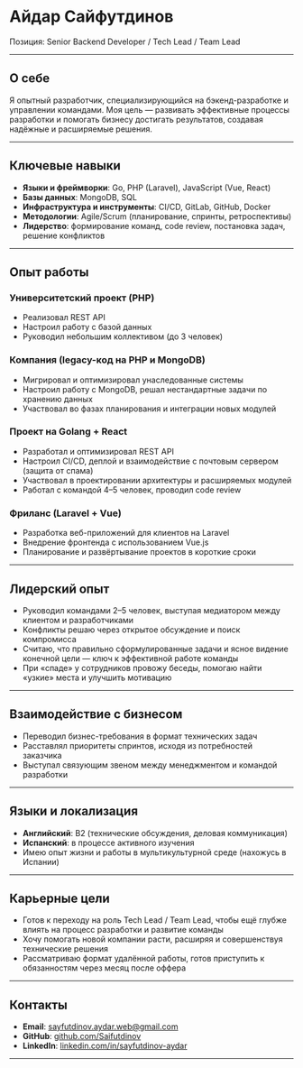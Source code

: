 # Айдар Сайфутдинов

Позиция: Senior Backend Developer / Tech Lead / Team Lead  

---

## О себе
Я опытный разработчик, специализирующийся на бэкенд-разработке и управлении командами. Моя цель — развивать эффективные процессы разработки и помогать бизнесу достигать результатов, создавая надёжные и расширяемые решения.

---

## Ключевые навыки

- **Языки и фреймворки**: Go, PHP (Laravel), JavaScript (Vue, React)
- **Базы данных**: MongoDB, SQL
- **Инфраструктура и инструменты**: CI/CD, GitLab, GitHub, Docker
- **Методологии**: Agile/Scrum (планирование, спринты, ретроспективы)
- **Лидерство**: формирование команд, code review, постановка задач, решение конфликтов

---

## Опыт работы

### Университетский проект (PHP)
- Реализовал REST API  
- Настроил работу с базой данных  
- Руководил небольшим коллективом (до 3 человек)

### Компания (legacy-код на PHP и MongoDB)
- Мигрировал и оптимизировал унаследованные системы  
- Настроил работу с MongoDB, решал нестандартные задачи по хранению данных  
- Участвовал во фазаx планирования и интеграции новых модулей

### Проект на Golang + React
- Разработал и оптимизировал REST API  
- Настроил CI/CD, деплой и взаимодействие с почтовым сервером (защита от спама)  
- Участвовал в проектировании архитектуры и расширяемых модулей  
- Работал с командой 4–5 человек, проводил code review

### Фриланс (Laravel + Vue)
- Разработка веб-приложений для клиентов на Laravel  
- Внедрение фронтенда с использованием Vue.js  
- Планирование и развёртывание проектов в короткие сроки

---

## Лидерский опыт
- Руководил командами 2–5 человек, выступая медиатором между клиентом и разработчиками  
- Конфликты решаю через открытое обсуждение и поиск компромисса  
- Считаю, что правильно сформулированные задачи и ясное видение конечной цели — ключ к эффективной работе команды  
- При «спаде» у сотрудников провожу беседы, помогаю найти «узкие» места и улучшить мотивацию

---

## Взаимодействие с бизнесом
- Переводил бизнес-требования в формат технических задач  
- Расставлял приоритеты спринтов, исходя из потребностей заказчика  
- Выступал связующим звеном между менеджментом и командой разработки

---

## Языки и локализация
- **Английский**: B2 (технические обсуждения, деловая коммуникация)  
- **Испанский**: в процессе активного изучения  
- Имею опыт жизни и работы в мультикультурной среде (нахожусь в Испании)

---

## Карьерные цели
- Готов к переходу на роль Tech Lead / Team Lead, чтобы ещё глубже влиять на процесс разработки и развитие команды  
- Хочу помогать новой компании расти, расширяя и совершенствуя технические решения  
- Рассматриваю формат удалённой работы, готов приступить к обязанностям через месяц после оффера

---

## Контакты
- **Email**: sayfutdinov.aydar.web@gmail.com
- **GitHub**: [github.com/Saifutdinov](https://github.com/Saifutdinov)  
- **LinkedIn**: [linkedin.com/in/sayfutdinov-aydar](https://www.linkedin.com/in/sayfutdinov-aydar/)

---